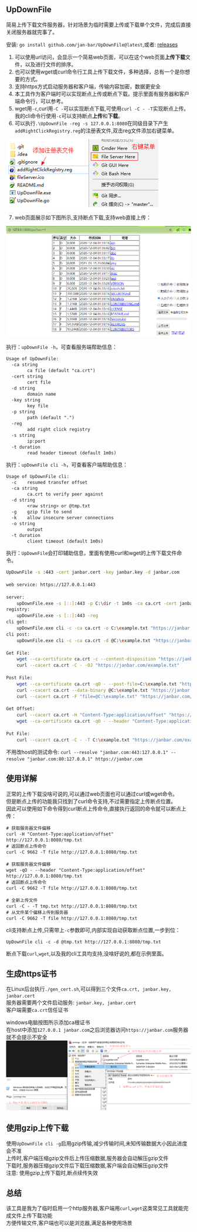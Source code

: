 ## UpDownFile
简易上传下载文件服务器，针对场景为临时需要上传或下载单个文件，完成后直接关闭服务器就完事了。

安装: `go install github.com/jan-bar/UpDownFile@latest`,或者: [releases](https://github.com/jan-bar/UpDownFile/releases)

1. 可以使用url访问，会显示一个简易web页面，可以在这个web页面**上传下载**文件，以及进行文件的排序。  
2. 也可以使用wget或curl命令行工具上传下载文件，多种选择，总有一个是你想要的方式。  
3. 支持https方式启动服务器和客户端，传输内容加密，数据更安全  
4. 本工具作为客户端时可以实现断点上传或断点下载。提示里面有服务器和客户端命令行，可以参考。  
5. wget用`-c`,curl用`-C -`可以实现断点下载,可使用`curl -C - -T`实现断点上传。我的cli命令行使用`-c`可以支持断点**上传**和**下载**。  
6. 可以执行`.\UpDownFile -reg -s 127.0.0.1:8080`在同级目录下产生`addRightClickRegistry.reg`的注册表文件,双击reg文件添加右键菜单。  

![生成右键菜单](RightClick.png)

7. web页面展示如下图所示,支持断点下载,支持web直接上传：

![展示Web页面](ShowWeb.png)

执行：`upDownFile -h`，可查看服务端帮助信息：
```shell
Usage of UpDownFile:
  -ca string
        ca file (default "ca.crt")
  -cert string
        cert file
  -d string
        domain name
  -key string
        key file
  -p string
        path (default ".")
  -reg
        add right click registry
  -s string
        ip:port
  -t duration
        read header timeout (default 1m0s)
```

执行：`upDownFile cli -h`，可查看客户端帮助信息：
```shell
Usage of UpDownFile cli:
  -c    resumed transfer offset
  -ca string
        ca.crt to verify peer against
  -d string
        <raw string> or @tmp.txt
  -g    gzip file to send
  -k    allow insecure server connections
  -o string
        output
  -t duration
        client timeout (default 1m0s)
```

执行：`UpDownFile`会打印辅助信息，里面有使用curl和wget的上传下载文件命令。  
```bash
UpDownFile -s :443 -cert janbar.cert -key janbar.key -d janbar.com

web service: https://127.0.0.1:443

server:
    upDownFile.exe -s [::]:443 -p C:\dir -t 1m0s -ca ca.crt -cert janbar.cert -key janbar.key -d janbar.com
registry:
    upDownFile.exe -s [::]:443 -reg
cli get:
    upDownFile.exe cli -c -ca ca.crt -o C:\example.txt "https://janbar.com/example.txt"
cli post:
    upDownFile.exe cli -c -ca ca.crt -d @C:\example.txt "https://janbar.com/example.txt"

Get File:
    wget --ca-certificate ca.crt -c --content-disposition "https://janbar.com/example.txt"
    curl --cacert ca.crt -C - -OJ "https://janbar.com/example.txt"

Post File:
    wget --ca-certificate ca.crt -qO - --post-file=C:\example.txt "https://janbar.com/example.txt"
    curl --cacert ca.crt --data-binary @C:\example.txt "https://janbar.com/example.txt"
    curl --cacert ca.crt -F "file=@C:\example.txt" "https://janbar.com/example.txt/"

Get Offset:
    curl --cacert ca.crt -H "Content-Type:application/offset" "https://janbar.com/example.txt"
    wget --ca-certificate ca.crt -qO - --header "Content-Type:application/offset" "https://janbar.com/example.txt"

Put File:
    curl --cacert ca.crt -C - -T C:\example.txt "https://janbar.com/example.txt"
```

不用改host的测试命令: `curl --resolve "janbar.com:443:127.0.0.1" --resolve "janbar.com:80:127.0.0.1" https://janbar.com`

## 使用详解
正常的上传下载没啥可说的,可以通过web页面也可以通过curl或wget命令。  
但是断点上传的功能我只找到了curl命令支持,不过需要指定上传断点位置。  
因此可以使用如下命令得到curl断点上传命令,直接执行返回的命令就可以断点上传：  
```shell
# 获取服务器文件偏移
curl -H "Content-Type:application/offset" http://127.0.0.1:8080/tmp.txt
# 返回断点上传命令
curl -C 9662 -T file http://127.0.0.1:8080/tmp.txt

# 获取服务器文件偏移
wget -qO - --header "Content-Type:application/offset" http://127.0.0.1:8080/tmp.txt
# 返回断点上传命令
curl -C 9662 -T file http://127.0.0.1:8080/tmp.txt

# 全新上传文件
curl -C - -T tmp.txt http://127.0.0.1:8080/tmp.txt
# 从文件某个偏移上传到服务器
curl -C 9662 -T file http://127.0.0.1:8080/tmp.txt
```

cli支持断点上传,只需带上`-c`参数即可,内部实现自动获取断点位置,一步到位：
```shell
UpDownFile cli -c -d @tmp.txt http://127.0.0.1:8080/tmp.txt
```
断点下载`curl`,`wget`,以及我的cli工具均支持,没啥好说的,都在示例里面。

## 生成https证书
在Linux后台执行`./gen_cert.sh`,可以得到三个文件`ca.crt, janbar.key, janbar.cert`  
服务器需要两个文件启动服务: `janbar.key, janbar.cert`  
客户端需要`ca.crt`信任证书  

windows电脑按图所示添加ca根证书  
在host中添加`127.0.0.1 janbar.com`之后浏览器访问`https://janbar.com`服务器就不会提示不安全  
![load_ca](load_ca.png)

## 使用gzip上传下载
使用`UpDownFile cli -g`启用gzip传输,减少传输时间,未知传输数据大小因此进度会不准  
上传时,客户端压缩gzip文件后上传压缩数据,服务器会自动解压gzip文件  
下载时,服务器压缩gzip文件后下载压缩数据,客户端会自动解压gzip文件  
注意: 使用gzip上传下载时,断点续传失效  

## 总结
该工具是我为了临时启用一个http服务器,客户端用`curl`,`wget`这类常见工具就能完成文件上传下载功能  
方便传输文件,客户端也可以是浏览器,满足各种使用场景
